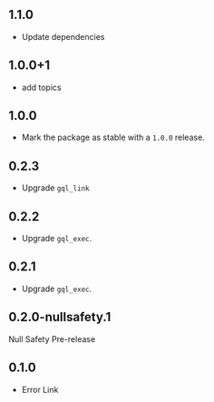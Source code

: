 ## 1.1.0

- Update dependencies

## 1.0.0+1

- add topics

## 1.0.0

- Mark the package as stable with a `1.0.0` release.

## 0.2.3

- Upgrade `gql_link`

## 0.2.2

- Upgrade `gql_exec`.

## 0.2.1

- Upgrade `gql_exec`.

## 0.2.0-nullsafety.1

Null Safety Pre-release

## 0.1.0

- Error Link

